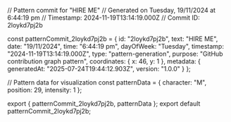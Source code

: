 // Pattern commit for "HIRE ME"
// Generated on Tuesday, 19/11/2024 at 6:44:19 pm
// Timestamp: 2024-11-19T13:14:19.000Z
// Commit ID: 2loykd7pj2b

const patternCommit_2loykd7pj2b = {
  id: "2loykd7pj2b",
  text: "HIRE ME",
  date: "19/11/2024",
  time: "6:44:19 pm",
  dayOfWeek: "Tuesday",
  timestamp: "2024-11-19T13:14:19.000Z",
  type: "pattern-generation",
  purpose: "GitHub contribution graph pattern",
  coordinates: {
    x: 46,
    y: 1
  },
  metadata: {
    generatedAt: "2025-07-24T19:44:12.903Z",
    version: "1.0.0"
  }
};

// Pattern data for visualization
const patternData = {
  character: "M",
  position: 29,
  intensity: 1
};

export { patternCommit_2loykd7pj2b, patternData };
export default patternCommit_2loykd7pj2b;

